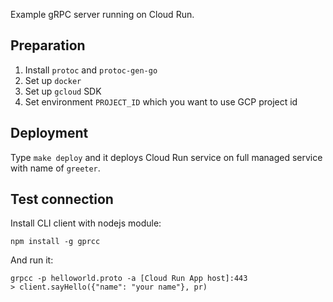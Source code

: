 Example gRPC server running on Cloud Run.

## Preparation

1. Install `protoc` and `protoc-gen-go`
2. Set up `docker`
3. Set up `gcloud` SDK
4. Set environment `PROJECT_ID` which you want to use GCP project id

## Deployment

Type `make deploy` and it deploys Cloud Run service on full managed service with name of `greeter`.

## Test connection

Install CLI client with nodejs module:

```
npm install -g gprcc
```

And run it:

```
grpcc -p helloworld.proto -a [Cloud Run App host]:443
> client.sayHello({"name": "your name"}, pr)
```

